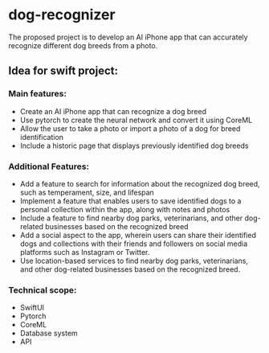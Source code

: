 # dog-recognizer
The proposed project is to develop an AI iPhone app that can accurately recognize different dog breeds from a photo.

## Idea for swift project:

### Main features:
- Create an AI iPhone app that can recognize a dog breed
- Use pytorch to create the neural network and convert it using CoreML
- Allow the user to take a photo or import a photo of a dog for breed identification
- Include a historic page that displays previously identified dog breeds

### Additional Features:
- Add a feature to search for information about the recognized dog breed, such as temperament, size, and lifespan
- Implement a feature that enables users to save identified dogs to a personal collection within the app, along with notes and photos
- Include a feature to find nearby dog parks, veterinarians, and other dog-related businesses based on the recognized breed
- Add a social aspect to the app, wherein users can share their identified dogs and collections with their friends and followers on social media platforms such as Instagram or Twitter.
- Use location-based services to find nearby dog parks, veterinarians, and other dog-related businesses based on the recognized breed.

### Technical scope:
- SwiftUI
- Pytorch
- CoreML
- Database system
- API
